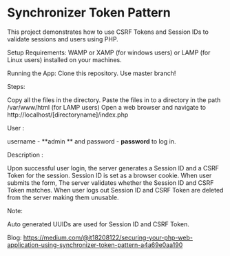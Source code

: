 # Synchronizer Token Pattern
This project demonstrates how to use CSRF Tokens and Session IDs to validate sessions and users using PHP.

Setup Requirements:
WAMP or XAMP (for windows users) or LAMP (for Linux users) installed on your machines.

Running the App:
Clone this repository. Use master branch!

Steps:

Copy all the files in the directory. Paste the files in to a directory in the path /var/www/html (for LAMP users) Open a web browser and navigate to http://localhost/[directoryname]/index.php

User :

username - **admin ** and password - **password** to log in.

Description :

Upon successful user login, the server generates a Session ID and a CSRF Token for the session. Session ID is set as a browser cookie. When user submits the form, The server validates whether the Session ID and CSRF Token matches. When user logs out Session ID and CSRF Token are deleted from the server making them unusable.

Note: 

Auto generated UUIDs are used for Session ID and CSRF Token.

Blog:
https://medium.com/@it18208122/securing-your-php-web-application-using-synchronizer-token-pattern-a4a69e0aa190
